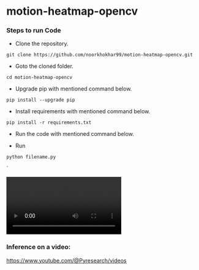 # motion-heatmap-opencv



### Steps to run Code
- Clone the repository.
```
git clone https://github.com/noorkhokhar99/motion-heatmap-opencv.git
```
- Goto the cloned folder.
```
cd motion-heatmap-opencv

```
- Upgrade pip with mentioned command below.
```
pip install --upgrade pip
```
- Install requirements with mentioned command below.
```
pip install -r requirements.txt
```
- Run the code with mentioned command below.

 - Run 
 
`python filename.py`

`


![Mediapipe Skeleton Pose](https://github.com/noorkhokhar99/motion-heatmap-opencv/blob/main/Morgan.mp4)






### Inference on a video:
https://www.youtube.com/@Pyresearch/videos
